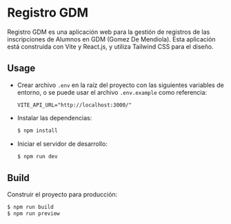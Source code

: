 # Registro GDM

Registro GDM es una aplicación web para la gestión de registros de las inscripciones de Alumnos en GDM (Gomez De Mendiola). Esta aplicación está construida con Vite y React.js, y utiliza Tailwind CSS para el diseño.

## Usage
- Crear archivo `.env` en la raíz del proyecto con las siguientes variables de entorno, o se puede usar el archivo `.env.example` como referencia:
  ```env
  VITE_API_URL="http://localhost:3000/"
- Instalar las dependencias:
  ```bash
  $ npm install
  ```
- Iniciar el servidor de desarrollo:
  ```bash
  $ npm run dev
  ```

## Build
Construir el proyecto para producción:
  ```bash
  $ npm run build
  $ npm run preview
  ```